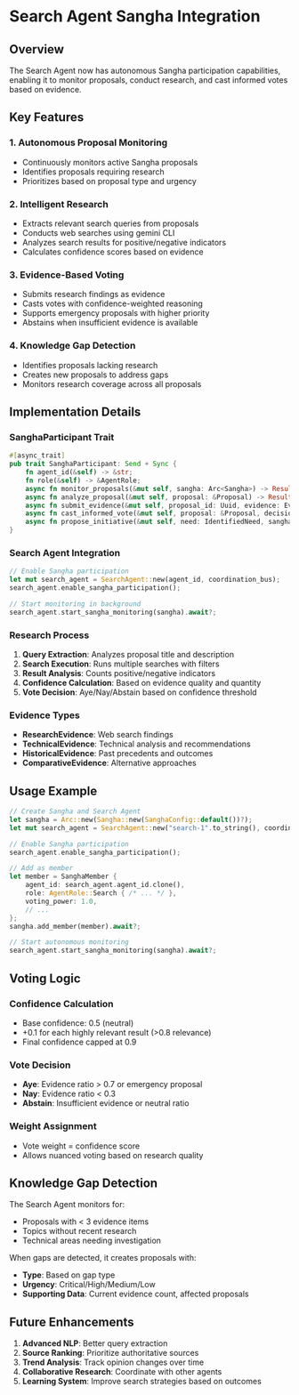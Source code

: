 # Search Agent Sangha Integration

## Overview

The Search Agent now has autonomous Sangha participation capabilities, enabling it to monitor proposals, conduct research, and cast informed votes based on evidence.

## Key Features

### 1. Autonomous Proposal Monitoring
- Continuously monitors active Sangha proposals
- Identifies proposals requiring research
- Prioritizes based on proposal type and urgency

### 2. Intelligent Research
- Extracts relevant search queries from proposals
- Conducts web searches using gemini CLI
- Analyzes search results for positive/negative indicators
- Calculates confidence scores based on evidence

### 3. Evidence-Based Voting
- Submits research findings as evidence
- Casts votes with confidence-weighted reasoning
- Supports emergency proposals with higher priority
- Abstains when insufficient evidence is available

### 4. Knowledge Gap Detection
- Identifies proposals lacking research
- Creates new proposals to address gaps
- Monitors research coverage across all proposals

## Implementation Details

### SanghaParticipant Trait
```rust
#[async_trait]
pub trait SanghaParticipant: Send + Sync {
    fn agent_id(&self) -> &str;
    fn role(&self) -> &AgentRole;
    async fn monitor_proposals(&mut self, sangha: Arc<Sangha>) -> Result<()>;
    async fn analyze_proposal(&mut self, proposal: &Proposal) -> Result<VotingDecision>;
    async fn submit_evidence(&mut self, proposal_id: Uuid, evidence: Evidence, sangha: Arc<Sangha>) -> Result<()>;
    async fn cast_informed_vote(&mut self, proposal: &Proposal, decision: VotingDecision, sangha: Arc<Sangha>) -> Result<()>;
    async fn propose_initiative(&mut self, need: IdentifiedNeed, sangha: Arc<Sangha>) -> Result<Uuid>;
}
```

### Search Agent Integration
```rust
// Enable Sangha participation
let mut search_agent = SearchAgent::new(agent_id, coordination_bus);
search_agent.enable_sangha_participation();

// Start monitoring in background
search_agent.start_sangha_monitoring(sangha).await?;
```

### Research Process
1. **Query Extraction**: Analyzes proposal title and description
2. **Search Execution**: Runs multiple searches with filters
3. **Result Analysis**: Counts positive/negative indicators
4. **Confidence Calculation**: Based on evidence quality and quantity
5. **Vote Decision**: Aye/Nay/Abstain based on confidence threshold

### Evidence Types
- **ResearchEvidence**: Web search findings
- **TechnicalEvidence**: Technical analysis and recommendations
- **HistoricalEvidence**: Past precedents and outcomes
- **ComparativeEvidence**: Alternative approaches

## Usage Example

```rust
// Create Sangha and Search Agent
let sangha = Arc::new(Sangha::new(SanghaConfig::default())?);
let mut search_agent = SearchAgent::new("search-1".to_string(), coordination_bus);

// Enable Sangha participation
search_agent.enable_sangha_participation();

// Add as member
let member = SanghaMember {
    agent_id: search_agent.agent_id.clone(),
    role: AgentRole::Search { /* ... */ },
    voting_power: 1.0,
    // ...
};
sangha.add_member(member).await?;

// Start autonomous monitoring
search_agent.start_sangha_monitoring(sangha).await?;
```

## Voting Logic

### Confidence Calculation
- Base confidence: 0.5 (neutral)
- +0.1 for each highly relevant result (>0.8 relevance)
- Final confidence capped at 0.9

### Vote Decision
- **Aye**: Evidence ratio > 0.7 or emergency proposal
- **Nay**: Evidence ratio < 0.3
- **Abstain**: Insufficient evidence or neutral ratio

### Weight Assignment
- Vote weight = confidence score
- Allows nuanced voting based on research quality

## Knowledge Gap Detection

The Search Agent monitors for:
- Proposals with < 3 evidence items
- Topics without recent research
- Technical areas needing investigation

When gaps are detected, it creates proposals with:
- **Type**: Based on gap type
- **Urgency**: Critical/High/Medium/Low
- **Supporting Data**: Current evidence count, affected proposals

## Future Enhancements

1. **Advanced NLP**: Better query extraction
2. **Source Ranking**: Prioritize authoritative sources
3. **Trend Analysis**: Track opinion changes over time
4. **Collaborative Research**: Coordinate with other agents
5. **Learning System**: Improve search strategies based on outcomes